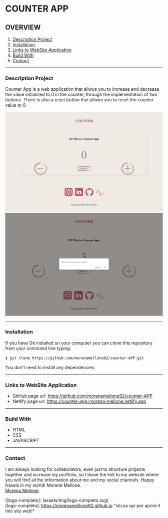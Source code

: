 # COUNTER APP

## OVERVIEW
1. [Description Project](#description-project)
2. [Installation](#installation)
3. [Links to WebSite Application](#links-to-website-application)
4. [Build With](#build-with)
5. [Contact](#contact)
***

### Description Project
Counter App is a web application that allows you to increase and decrease the value initialized to 0 in the counter, through the implementation of two buttons.
There is also a reset button that allows you to reset the counter value to 0.

![Counter](/assets/img/counter.png)
![Counter with pop-up](/assets/img/counter-with-pop-up.png)

***

### Installation
If you have Git installed on your computer you can clone this repository from your command line typing:
```
$ git clone https://github.com/morenamellone92/counter-APP.git
```
You don't need to install any dependencies.

***

### Links to WebSite Application
- GitHub page url: https://github.com/morenamellone92/counter-APP
- Netlify page url: https://counter-app-morena-mellone.netlify.app

***

### Build With
- HTML
- CSS
- JAVASCRIPT

***

### Contact

I am always looking for collaborators, even just to structure projects together and increase my portfolio, so I leave the link to my website where you will find all the information about me and my social channels.
Happy travels in my world!
Morena Mellone.  
[Morena Mellone](https://morenamellone92.github.io). 

![logo-completo]: (assets/img/logo-completo.svg)  
[logo-completo]: https://morenamellone92.github.io "clicca qui per aprire il mio sito web!"






